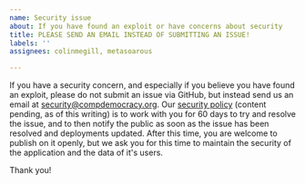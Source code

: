 ```yaml
---
name: Security issue
about: If you have found an exploit or have concerns about security
title: PLEASE SEND AN EMAIL INSTEAD OF SUBMITTING AN ISSUE!
labels: ''
assignees: colinmegill, metasoarous

---
```


If you have a security concern, and especially if you believe you have found an exploit, please do not submit an issue via GitHub, but instead send us an email at <security@compdemocracy.org>. Our [security policy](https://compdemocracy.org/security) (content pending, as of this writing) is to work with you for 60 days to try and resolve the issue, and to then notify the public as soon as the issue has been resolved and deployments updated. After this time, you are welcome to publish on it openly, but we ask you for this time to maintain the security of the application and the data of it's users.

Thank you!
